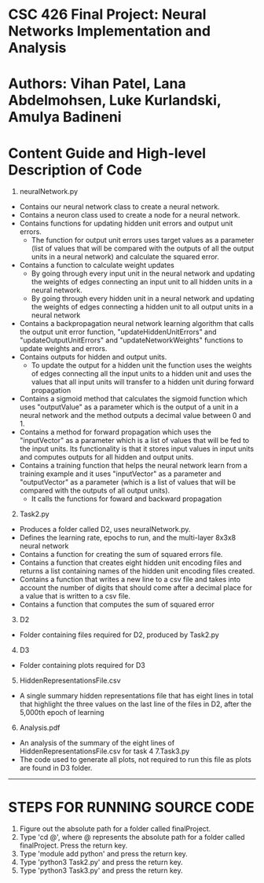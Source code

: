 # CSC 426 Final Project: Neural Networks Implementation and Analysis
# Authors: Vihan Patel, Lana Abdelmohsen, Luke Kurlandski, Amulya Badineni

# Content Guide and High-level Description of Code
1. neuralNetwork.py 
  - Contains our neural network class to create a neural network.
  - Contains a neuron class used to create a node for a neural network.
  - Contains functions for updating hidden unit errors and output unit errors. 
    - The function for output unit errors uses target values as a parameter (list of values that will be compared with the outputs of all the output units in a neural network) and calculate the squared error. 
  - Contains a function to calculate weight updates 
    - By going through every input unit in the neural network and updating the weights of edges connecting an input unit to all hidden units in a neural network.
    - By going through every hidden unit in a neural network and updating the weights of edges connecting a hidden unit to all output units in a neural network
  - Contains a backpropagation neural network learning algorithm that calls the output unit error function, "updateHiddenUnitErrors" and "updateOutputUnitErrors" and "updateNetworkWeights" functions to update weights and errors. 
  - Contains outputs for hidden and output units.
    - To update the output for a hidden unit the function uses the weights of edges connecting all the input units to a hidden unit and uses the values that all input units will transfer to a hidden unit during forward propagation
  - Contains a sigmoid method that calculates the sigmoid function which uses "outputValue" as a parameter which is the output of a unit in a neural network and the method outputs a decimal value between 0 and 1. 
  - Contains a method for forward propagation which uses the "inputVector" as a parameter which is a list of values that will be fed to the input units. Its functionality is that it stores input values in input units and computes outputs for all hidden and output units. 
  - Contains a training function that helps the neural network learn from a training example and it uses "inputVector" as a parameter and "outputVector" as a parameter (which is a list of values that will be compared with the outputs of all output units).
    - It calls the functions for foward and backward propagation
2. Task2.py 
  - Produces a folder called D2, uses neuralNetwork.py.
  - Defines the learning rate, epochs to run, and the multi-layer 8x3x8 neural network
  - Contains a function for creating the sum of squared errors file.
  - Contains a function that creates eight hidden unit encoding files and returns a list containing names of the hidden unit encoding files created. 
  - Contains a function that writes a new line to a csv file and takes into account the number of digits that should come after a decimal place for a value that is written to a csv file. 
  - Contains a function that computes the sum of squared error
3. D2  
  - Folder containing files required for D2, produced by Task2.py
4. D3 
  - Folder containing plots required for D3
5. HiddenRepresentationsFile.csv
  - A single summary hidden representations file that has eight lines in total that highlight the three values on the last line of the files in D2, after the 5,000th epoch of learning
6. Analysis.pdf
  - An analysis of the summary of the eight lines of HiddenRepresentationsFile.csv for task 4
7.Task3.py
  - The code used to generate all plots, not required to run this file as plots are found in D3 folder. 

------------------------------------------------------------------------------------------------------------

# STEPS FOR RUNNING SOURCE CODE

1. Figure out the absolute path for a folder called finalProject. 
2. Type 'cd @', where @ represents the absolute path for a folder called finalProject. Press the return key.
3. Type 'module add python' and press the return key.
4. Type 'python3 Task2.py' and press the return key.
5. Type 'python3 Task3.py' and press the return key.
